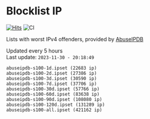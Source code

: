 # Blocklist IP

[![Hits](https://hits.seeyoufarm.com/api/count/incr/badge.svg?url=https%3A%2F%2Fgithub.com%2Fborestad%2Fblocklist-ip%2F&count_bg=%2379C83D&title_bg=%23555555&icon=&icon_color=%23E7E7E7&title=hits&edge_flat=false)](https://hits.seeyoufarm.com)  ![CI](https://img.shields.io/github/workflow/status/borestad/blocklist-ip/CI?style=flat-square)

Lists with worst IPv4 offenders, provided by [AbuseIPDB](https://www.abuseipdb.com/)

<!-- FOOTER-PLACEHOLDER -->
Updated every 5 hours<br>
Last update: `2023-11-30 - 20:18:49`
```
abuseipdb-s100-1d.ipset (22683 ip)
abuseipdb-s100-2d.ipset (27386 ip)
abuseipdb-s100-3d.ipset (30590 ip)
abuseipdb-s100-7d.ipset (37706 ip)
abuseipdb-s100-30d.ipset (57766 ip)
abuseipdb-s100-60d.ipset (83638 ip)
abuseipdb-s100-90d.ipset (108080 ip)
abuseipdb-s100-120d.ipset (131289 ip)
abuseipdb-s100-all.ipset (421162 ip)
```
